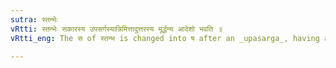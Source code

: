 ```yaml
---
sutra: स्तन्भेः
vRtti: स्तन्भेः सकारस्य उपसर्गस्यान्निमित्तादुत्तरस्य मूर्द्धन्य आदेशो भवति ॥
vRtti_eng: The स of स्तन्भ is changed into ष after an _upasarga_, having an इ or उ ॥

---
```

